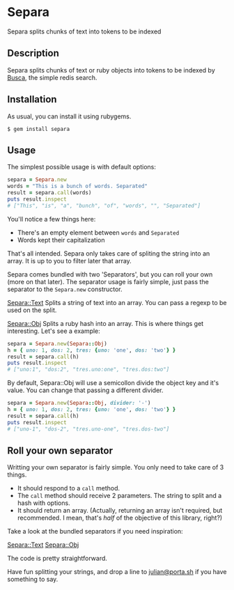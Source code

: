 Separa
====

Separa splits chunks of text into tokens to be indexed

Description
-----------

Separa splits chunks of text or ruby objects into tokens to be indexed by [Busca](https://github.com/Porta/busca), the simple redis search.

## Installation

As usual, you can install it using rubygems.

```
$ gem install separa
```

## Usage

The simplest possible usage is with default options:

```ruby
separa = Separa.new
words = "This is a bunch of words. Separated"
result = separa.call(words)
puts result.inspect
# ["This", "is", "a", "bunch", "of", "words", "", "Separated"]
```

You'll notice a few things here:
* There's an empty element between `words` and `Separated`
* Words kept their capitalization

That's all intended. Separa only takes care of spliting the string into an array. It is up to you to filter later that array.

Separa comes bundled with two 'Separators', but you can roll your own (more on that later).
The separator usage is fairly simple, just pass the separator to the `Separa.new` constructor.

[Separa::Text](./lib/Separa/text.rb) Splits a string of text into an array. You can pass a regexp to be used on the split.

[Separa::Obj](./lib/Separa/obj.rb) Splits a ruby hash into an array. This is where things get interesting.
Let's see a example:

```ruby
separa = Separa.new(Separa::Obj)
h = { uno: 1, dos: 2, tres: {uno: 'one', dos: 'two'} }
result = separa.call(h)
puts result.inspect
# ["uno:1", "dos:2", "tres.uno:one", "tres.dos:two"]
```

By default, Separa::Obj will use a semicollon divide the object key and it's value. You can change that passing a different divider.

```ruby
separa = Separa.new(Separa::Obj, divider: '-')
h = { uno: 1, dos: 2, tres: {uno: 'one', dos: 'two'} }
result = separa.call(h)
puts result.inspect
# ["uno-1", "dos-2", "tres.uno-one", "tres.dos-two"]
```


## Roll your own separator

Writting your own separator is fairly simple. You only need to take care of 3 things.

* It should respond to a `call` method.
* The `call` method should receive 2 parameters. The string to split and a hash with options.
* It should return an array. (Actually, returning an array isn't required, but recommended. I mean, that's *half* of the objective of this library, right?)

Take a look at the bundled separators if you need inspiration:

[Separa::Text](./lib/Separa/text.rb)
[Separa::Obj](./lib/Separa/obj.rb)

The code is pretty straightforward.

Have fun splitting your strings, and drop a line to julian@porta.sh if you have something to say.

